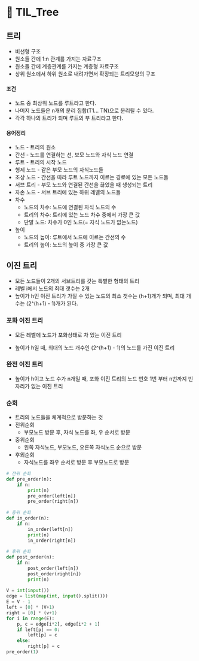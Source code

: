 # :page_facing_up: TIL_Tree



## 트리

- 비선형 구조
- 원소들 간에 1:n 관계를 가지는 자료구조
- 원소들 간에 계층관계를 가지는 계층형 자료구조
- 상위 원소에서 하위 원소로 내려가면서 확장되는 트리모양의 구조



#### 조건

- 노드 중 최상위 노드를 루트라고 한다.
- 나머지 노드들은 n개의 분리 집합(T1... TN)으로 분리될 수 있다.
- 각각 하나의 트리가 되며 루트의 부 트리라고 한다.



#### 용어정리

- 노드 - 트리의 원소
- 간선 - 노드를 연결하는 선, 보모 노드와 자식 노드 연결
- 루트 - 트리의 시작 노드
- 형제 노드 - 같은 부모 노드의 자식노드들
- 조상 노드 - 간선을 따라 루트 노드까지 이르는 경로에 있는 모든 노드들
- 서브 트리 - 부모 노드와 연결된 간선을 끊었을 때 생성되는 트리
- 자손 노드 - 서브 트리에 있는 하위 레벨의 노드들
- 차수 
  - 노드의 차수: 노드에 연결된 자식 노드의 수
  - 트리의 차수: 트리에 있는 노드 차수 중에서 가장 큰 값
  - 단말 노드: 차수가 0인 노드(= 자식 노드가 없는노드)
- 높이
  - 노드의 높이: 루트에서 노드에 이르는 간선의 수
  - 트리의 높이: 노드의 높이 중 가장 큰 값



## 이진 트리

- 모든 노드들이 2개의 서브트리를 갖는 특별한 형태의 트리
- 레벨  i에서 노드의 최대 갯수는 2개
- 높이가 h인 이진 트리가 가질 수 있는 노드의 최소 갯수는 (h+1)개가 되며, 최대 개수는 (2^(h+1) - 1)개가 된다.



### 포화 이진 트리

- 모든 레벨에 노드가 포화상태로 차 있는 이진 트리

- 높이가 h일 때, 최대의 노드 개수인 (2^(h+1) - 1)의 노드를 가진 이진 트리

  

### 완전 이진 트리

- 높이가 h이고 노드 수가 n개일 때, 포화 이진 트리의 노드 번호 1번 부터 n번까지 빈자리가 없는 이진 트리

### 순회

- 트리의 노드들을 체계적으로 방문하는 것
- 전위순회
  - 부모노드 방문 후, 자식 노드를 좌, 우 순서로 방문
- 중위순회
  - 왼쪽 자식노드, 부모노드, 오른쪽 자식노드 순으로 방문
- 후외순회
  - 자식노드를 좌우 순서로 방문 후 부모노드로 방문

```python
# 전위 순회
def pre_order(n):
    if n:
        print(n)
        pre_order(left[n])
        pre_order(right[n])
        
# 중위 순회
def in_order(n):
    if n:        
        in_order(left[n])
        print(n)
        in_order(right[n])
        
# 후위 순회
def post_order(n):
    if n:       
        post_order(left[n])
        post_order(right[n])
        print(n)
        
V = int(input())
edge = list(map(int, input().split()))
E = V - 1
left = [0] * (V+1)
right = [0] * (v+1)
for i in range(E):
    p, c = edge[i*2], edge[i*2 + 1]
    if left[p] == 0:
        left[p] = c
    else:
        right[p] = c
pre_order(1)
```

